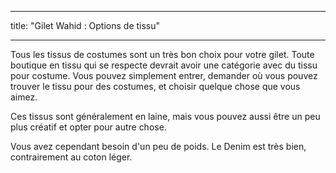 - - -
title: "Gilet Wahid : Options de tissu"
- - -

Tous les tissus de costumes sont un très bon choix pour votre gilet. Toute boutique en tissu qui se respecte devrait avoir une catégorie avec du tissu pour costume. Vous pouvez simplement entrer, demander où vous pouvez trouver le tissu pour des costumes, et choisir quelque chose que vous aimez.

Ces tissus sont généralement en laine, mais vous pouvez aussi être un peu plus créatif et opter pour autre chose.

<Note>

Vous avez cependant besoin d'un peu de poids. Le Denim est très bien, contrairement au coton léger.

</Note>
